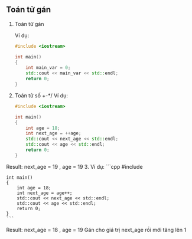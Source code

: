 ## Toán tử gán

1. Toán tử gán

    Ví dụ:
    ```cpp
    #include <iostream> 

    int main()
    {
        int main_var = 0;
        std::cout << main_var << std::endl;
        return 0;
    }
    ```
2. Toán tử số +-*/
 Ví dụ:
    ```cpp
    #include <iostream> 

    int main()
    {
        int age = 18;
        int next_age = ++age;
        std::cout << next_age << std::endl;
        std::cout << age << std::endl;
        return 0;
    }
    ```
  Result: next_age = 19 , age = 19 
3. Ví dụ:
    ```cpp
    #include <iostream> 

    int main()
    {
        int age = 18;
        int next_age = age++;
        std::cout << next_age << std::endl;
        std::cout << age << std::endl;
        return 0;
    }
    ```
  Result: next_age = 18 , age = 19  Gán cho giá trị next_age rồi mới tăng lên 1

    